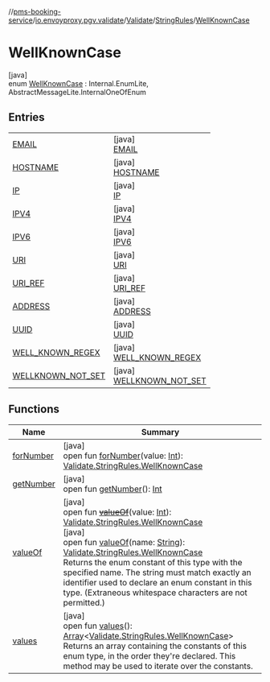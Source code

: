 //[pms-booking-service](../../../../../index.md)/[io.envoyproxy.pgv.validate](../../../index.md)/[Validate](../../index.md)/[StringRules](../index.md)/[WellKnownCase](index.md)

# WellKnownCase

[java]\
enum [WellKnownCase](index.md) : Internal.EnumLite, AbstractMessageLite.InternalOneOfEnum

## Entries

| | |
|---|---|
| [EMAIL](-e-m-a-i-l/index.md) | [java]<br>[EMAIL](-e-m-a-i-l/index.md) |
| [HOSTNAME](-h-o-s-t-n-a-m-e/index.md) | [java]<br>[HOSTNAME](-h-o-s-t-n-a-m-e/index.md) |
| [IP](-i-p/index.md) | [java]<br>[IP](-i-p/index.md) |
| [IPV4](-i-p-v4/index.md) | [java]<br>[IPV4](-i-p-v4/index.md) |
| [IPV6](-i-p-v6/index.md) | [java]<br>[IPV6](-i-p-v6/index.md) |
| [URI](-u-r-i/index.md) | [java]<br>[URI](-u-r-i/index.md) |
| [URI_REF](-u-r-i_-r-e-f/index.md) | [java]<br>[URI_REF](-u-r-i_-r-e-f/index.md) |
| [ADDRESS](-a-d-d-r-e-s-s/index.md) | [java]<br>[ADDRESS](-a-d-d-r-e-s-s/index.md) |
| [UUID](-u-u-i-d/index.md) | [java]<br>[UUID](-u-u-i-d/index.md) |
| [WELL_KNOWN_REGEX](-w-e-l-l_-k-n-o-w-n_-r-e-g-e-x/index.md) | [java]<br>[WELL_KNOWN_REGEX](-w-e-l-l_-k-n-o-w-n_-r-e-g-e-x/index.md) |
| [WELLKNOWN_NOT_SET](-w-e-l-l-k-n-o-w-n_-n-o-t_-s-e-t/index.md) | [java]<br>[WELLKNOWN_NOT_SET](-w-e-l-l-k-n-o-w-n_-n-o-t_-s-e-t/index.md) |

## Functions

| Name | Summary |
|---|---|
| [forNumber](for-number.md) | [java]<br>open fun [forNumber](for-number.md)(value: [Int](https://kotlinlang.org/api/core/kotlin-stdlib/kotlin/-int/index.html)): [Validate.StringRules.WellKnownCase](index.md) |
| [getNumber](get-number.md) | [java]<br>open fun [getNumber](get-number.md)(): [Int](https://kotlinlang.org/api/core/kotlin-stdlib/kotlin/-int/index.html) |
| [valueOf](value-of.md) | [java]<br>open fun [~~valueOf~~](value-of.md)(value: [Int](https://kotlinlang.org/api/core/kotlin-stdlib/kotlin/-int/index.html)): [Validate.StringRules.WellKnownCase](index.md)<br>[java]<br>open fun [valueOf](value-of.md)(name: [String](https://docs.oracle.com/en/java/javase/23/docs/api/java.base/java/lang/String.html)): [Validate.StringRules.WellKnownCase](index.md)<br>Returns the enum constant of this type with the specified name. The string must match exactly an identifier used to declare an enum constant in this type. (Extraneous whitespace characters are not permitted.) |
| [values](values.md) | [java]<br>open fun [values](values.md)(): [Array](https://kotlinlang.org/api/core/kotlin-stdlib/kotlin/-array/index.html)&lt;[Validate.StringRules.WellKnownCase](index.md)&gt;<br>Returns an array containing the constants of this enum type, in the order they're declared. This method may be used to iterate over the constants. |